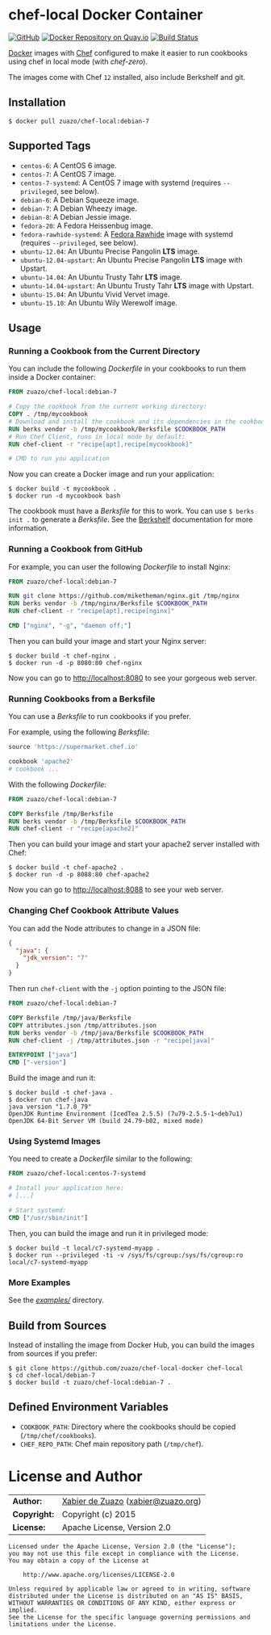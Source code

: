 # chef-local Docker Container
[![GitHub](http://img.shields.io/badge/github-zuazo/chef-local-docker-blue.svg?style=flat)](https://github.com/zuazo/chef-local-docker) [![Docker Repository on Quay.io](https://quay.io/repository/zuazo/chef-local/status "Docker Repository on Quay.io")](https://quay.io/repository/zuazo/chef-local) [![Build Status](http://img.shields.io/travis/zuazo/chef-local-docker.svg?style=flat)](https://travis-ci.org/zuazo/chef-local-docker)

[Docker](https://www.docker.com/) images with [Chef](https://www.chef.io/) configured to make it easier to run cookbooks using chef in local mode (with *chef-zero*).

The images come with Chef `12` installed, also include Berkshelf and git.

## Installation

    $ docker pull zuazo/chef-local:debian-7

## Supported Tags

* `centos-6`: A CentOS 6 image.
* `centos-7`: A CentOS 7 image.
* `centos-7-systemd`: A CentOS 7 image with systemd (requires `--privileged`, see below).
* `debian-6`: A Debian Squeeze image.
* `debian-7`: A Debian Wheezy image.
* `debian-8`: A Debian Jessie image.
* `fedora-20`: A Fedora Heissenbug image.
* `fedora-rawhide-systemd`: A [Fedora Rawhide](https://fedoraproject.org/wiki/Releases/Rawhide) image with systemd (requires `--privileged`, see below).
* `ubuntu-12.04`: An Ubuntu Precise Pangolin **LTS** image.
* `ubuntu-12.04-upstart`: An Ubuntu Precise Pangolin **LTS** image with Upstart.
* `ubuntu-14.04`: An Ubuntu Trusty Tahr **LTS** image.
* `ubuntu-14.04-upstart`: An Ubuntu Trusty Tahr **LTS** image with Upstart.
* `ubuntu-15.04`: An Ubuntu Vivid Vervet image.
* `ubuntu-15.10`: An Ubuntu Wily Werewolf image.

## Usage

### Running a Cookbook from the Current Directory

You can include the following *Dockerfile* in your cookbooks to run them inside a Docker container:

```Dockerfile
FROM zuazo/chef-local:debian-7

# Copy the cookbook from the current working directory:
COPY . /tmp/mycookbook
# Download and install the cookbook and its dependencies in the cookbook path:
RUN berks vendor -b /tmp/mycookbook/Berksfile $COOKBOOK_PATH
# Run Chef Client, runs in local mode by default:
RUN chef-client -r "recipe[apt],recipe[mycookbook]"

# CMD to run you application
```

Now you can create a Docker image and run your application:

    $ docker build -t mycookbook .
    $ docker run -d mycookbook bash

The cookbook must have a *Berksfile* for this to work. You can use `$ berks init .` to generate a *Berksfile*. See the [Berkshelf](http://berkshelf.com/) documentation for more information.

### Running a Cookbook from GitHub

For example, you can user the following *Dockerfile* to install Nginx:

```Dockerfile
FROM zuazo/chef-local:debian-7

RUN git clone https://github.com/miketheman/nginx.git /tmp/nginx
RUN berks vendor -b /tmp/nginx/Berksfile $COOKBOOK_PATH
RUN chef-client -r "recipe[apt],recipe[nginx]"

CMD ["nginx", "-g", "daemon off;"]
```

Then you can build your image and start your Nginx server:

    $ docker build -t chef-nginx .
    $ docker run -d -p 8080:80 chef-nginx

Now you can go to [http://localhost:8080](http://localhost:8080) to see your gorgeous web server.

### Running Cookbooks from a Berksfile

You can use a *Berksfile* to run cookbooks if you prefer.

For example, using the following *Berksfile*:

```ruby
source 'https://supermarket.chef.io'

cookbook 'apache2'
# cookbook ...
```

With the following *Dockerfile*:

```Dockerfile
FROM zuazo/chef-local:debian-7

COPY Berksfile /tmp/Berksfile
RUN berks vendor -b /tmp/Berksfile $COOKBOOK_PATH
RUN chef-client -r "recipe[apache2]"
```

Then you can build your image and start your apache2 server installed with Chef:

    $ docker build -t chef-apache2 .
    $ docker run -d -p 8088:80 chef-apache2

Now you can go to [http://localhost:8088](http://localhost:8088) to see your web server.

### Changing Chef Cookbook Attribute Values

You can add the Node attributes to change in a JSON file:

```json
{
  "java": {
    "jdk_version": "7"
  }
}
```

Then run `chef-client` with the `-j` option pointing to the JSON file:

```Dockerfile
FROM zuazo/chef-local:debian-7

COPY Berksfile /tmp/java/Berksfile
COPY attributes.json /tmp/attributes.json
RUN berks vendor -b /tmp/java/Berksfile $COOKBOOK_PATH
RUN chef-client -j /tmp/attributes.json -r "recipe[java]"

ENTRYPOINT ["java"]
CMD ["-version"]
```

Build the image and run it:

    $ docker build -t chef-java .
    $ docker run chef-java
    java version "1.7.0_79"
    OpenJDK Runtime Environment (IcedTea 2.5.5) (7u79-2.5.5-1~deb7u1)
    OpenJDK 64-Bit Server VM (build 24.79-b02, mixed mode)

### Using Systemd Images

You need to create a *Dockerfile* similar to the following:

```Dockerfile
FROM zuazo/chef-local:centos-7-systemd

# Install your application here:
# [...]

# Start systemd:
CMD ["/usr/sbin/init"]
```

Then, you can build the image and run it in privileged mode:

    $ docker build -t local/c7-systemd-myapp .
    $ docker run --privileged -ti -v /sys/fs/cgroup:/sys/fs/cgroup:ro local/c7-systemd-myapp

### More Examples

See the [*examples/*](https://github.com/zuazo/chef-local-docker/tree/master/examples) directory.

## Build from Sources

Instead of installing the image from Docker Hub, you can build the images from sources if you prefer:

    $ git clone https://github.com/zuazo/chef-local-docker chef-local
    $ cd chef-local/debian-7
    $ docker build -t zuazo/chef-local:debian-7 .

## Defined Environment Variables

* `COOKBOOK_PATH`: Directory where the cookbooks should be copied
  (`/tmp/chef/cookbooks`).
* `CHEF_REPO_PATH`: Chef main repository path (`/tmp/chef`).

# License and Author

|                      |                                          |
|:---------------------|:-----------------------------------------|
| **Author:**          | [Xabier de Zuazo](https://github.com/zuazo) (xabier@zuazo.org)
| **Copyright:**       | Copyright (c) 2015
| **License:**         | Apache License, Version 2.0

```
Licensed under the Apache License, Version 2.0 (the "License");
you may not use this file except in compliance with the License.
You may obtain a copy of the License at

    http://www.apache.org/licenses/LICENSE-2.0

Unless required by applicable law or agreed to in writing, software
distributed under the License is distributed on an "AS IS" BASIS,
WITHOUT WARRANTIES OR CONDITIONS OF ANY KIND, either express or implied.
See the License for the specific language governing permissions and
limitations under the License.
```
